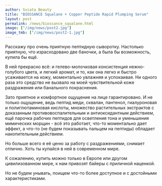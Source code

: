 ```yaml
---
author: Sviata Beauty
title: "BIOSSANCE Squalane + Copper Peptide Rapid Plumping Serum"
layout: post
permalink: /news/biossance_squalane.html
image: ["/img/news/post2.jpg"]
image_tmb: ["/img/news/post2-1.jpg"]
---
```

Расскажу про очень приятную пептидную сыворотку. Настолько приятную, что израсходовано две баночки, а была бы возможность, купила бы ещё.

В ней прекрасно всё: и гелево-молочковая консистенция нежно-голубого цвета, и легкий аромат, и то, как она легко и быстро усаживается на кожу, моментально увлажняя и успокаивая. Ни одного раза это средство не вызвало на моей чувствительной коже раздражения или банального покраснения.
													
Зато приятное и комфортное ощущение на лице гарантировано. И не только ощущение, ведь пептид меди, сквалан, пантенол, гиалуроновая и полиглютаминовая кислоты, множество растительных экстрактов с доказанным противовоспалительным и антиоксидантным действием, ещё парочка рабочих пептидов для осветления тона и уменьшения мимических морщин - всё это работает, что-то моментально дает эффект, а что-то (не будем показывать пальцем на пептиды) обладает накопительным действием.
													
Но больше всего я её ценю за работу с раздражениями, снимает отлично. Хоть ты купайся в ней в современном мире.
													
К сожалению, купить можно только в Европе или другом цивилизованном мире, к нам привозят байеры с приличной наценкой.

Но не будем унывать, поищем что-то более доступное и с достойными характеристиками.
